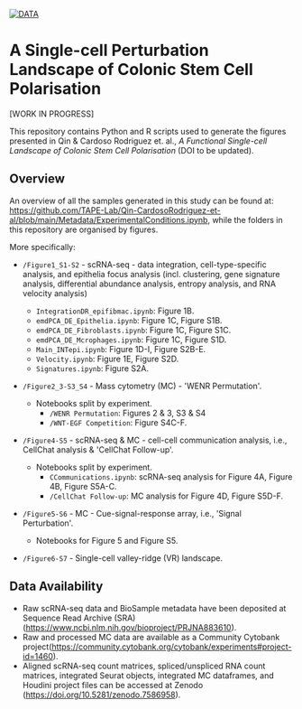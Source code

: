 [![DATA](https://zenodo.org/badge/DOI/10.5281/zenodo.7586958.svg)](https://doi.org/10.5281/zenodo.7586958)

# A Single-cell Perturbation Landscape of Colonic Stem Cell Polarisation

[WORK IN PROGRESS]

This repository contains Python and R scripts used to generate the figures presented in Qin & Cardoso Rodriguez et. al., _A Functional Single-cell Landscape of Colonic Stem Cell Polarisation_ (DOI to be updated).

## Overview

An overview of all the samples generated in this study can be found at: <https://github.com/TAPE-Lab/Qin-CardosoRodriguez-et-al/blob/main/Metadata/ExperimentalConditions.ipynb>, while the folders in this repository are organised by figures. 

More specifically:

- `/Figure1_S1-S2` - scRNA-seq - data integration, cell-type-specific analysis, and epithelia focus analysis (incl. clustering, gene signature analysis, differential abundance analysis, entropy analysis, and RNA velocity analysis)
    - `IntegrationDR_epifibmac.ipynb`: Figure 1B.
    - `emdPCA_DE_Epithelia.ipynb`: Figure 1C, Figure S1B.
    - `emdPCA_DE_Fibroblasts.ipynb`: Figure 1C, Figure S1C.
    - `emdPCA_DE_Mcrophages.ipynb`: Figure 1C, Figure S1D.
    - `Main_INTepi.ipynb`: Figure 1D-I, Figure S2B-E.
    - `Velocity.ipynb`: Figure 1E, Figure S2D.
    - `Signatures.ipynb`: Figure S2A.

- `/Figure2_3-S3_S4` - Mass cytometry (MC) - 'WENR Permutation'.
    - Notebooks split by experiment.
        - `/WENR Permutation`: Figures 2 & 3, S3 & S4
        - `/WNT-EGF Competition`: Figure S4C-F.

- `/Figure4-S5` - scRNA-seq & MC - cell-cell communication analysis, i.e., CellChat analysis & 'CellChat Follow-up'.
    - Notebooks split by experiment.
        - `CCommunications.ipynb`: scRNA-seq analysis for Figure 4A, Figure 4B, Figure S5A-C.
        - `/CellChat Follow-up`: MC analysis for Figure 4D, Figure S5D-F.

- `/Figure5-S6` - MC - Cue-signal-response array, i.e., 'Signal Perturbation'.
    - Notebooks for Figure 5 and Figure S5.

- `/Figure6-S7` - Single-cell valley-ridge (VR) landscape.

## Data Availability

- Raw scRNA-seq data and BioSample metadata have been deposited at Sequence Read Archive (SRA) (<https://www.ncbi.nlm.nih.gov/bioproject/PRJNA883610>).
- Raw and processed MC data are available as a Community Cytobank project(<https://community.cytobank.org/cytobank/experiments#project-id=1460>).
- Aligned scRNA-seq count matrices, spliced/unspliced RNA count matrices, integrated Seurat objects, integrated MC dataframes, and
  Houdini project files can be accessed at Zenodo (<https://doi.org/10.5281/zenodo.7586958>).
